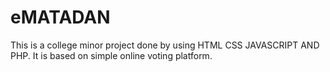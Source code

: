 # eMATADAN
This is a college minor project done by using HTML CSS JAVASCRIPT AND PHP. It is based on simple online voting platform. 
